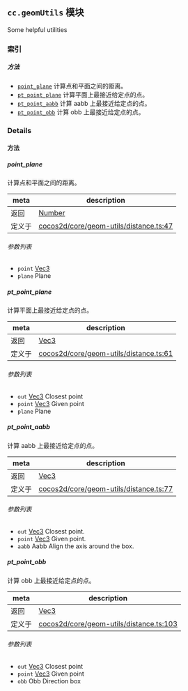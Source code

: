 
## `cc.geomUtils` 模块






Some helpful utilities





### 索引



##### 方法

  - [`point_plane`](#pointplane) 计算点和平面之间的距离。
  - [`pt_point_plane`](#ptpointplane) 计算平面上最接近给定点的点。
  - [`pt_point_aabb`](#ptpointaabb) 计算 aabb 上最接近给定点的点。
  - [`pt_point_obb`](#ptpointobb) 计算 obb 上最接近给定点的点。



### Details




<!-- Method Block -->
#### 方法


##### point_plane

计算点和平面之间的距离。

| meta | description |
|------|-------------|
| 返回 | <a href="https://developer.mozilla.org/en/JavaScript/Reference/Global_Objects/Number" class="crosslink external" target="_blank">Number</a> 
| 定义于 | [cocos2d/core/geom-utils/distance.ts:47](https://github.com/cocos-creator/engine/blob/e361a2e93351aacda485d2038abd4eba2998a298/cocos2d/core/geom-utils/distance.ts#L47) |

###### 参数列表
- `point` <a href="../classes/Vec3.html" class="crosslink">Vec3</a> 
- `plane` Plane 


##### pt_point_plane

计算平面上最接近给定点的点。

| meta | description |
|------|-------------|
| 返回 | <a href="../classes/Vec3.html" class="crosslink">Vec3</a> 
| 定义于 | [cocos2d/core/geom-utils/distance.ts:61](https://github.com/cocos-creator/engine/blob/e361a2e93351aacda485d2038abd4eba2998a298/cocos2d/core/geom-utils/distance.ts#L61) |

###### 参数列表
- `out` <a href="../classes/Vec3.html" class="crosslink">Vec3</a> Closest point
- `point` <a href="../classes/Vec3.html" class="crosslink">Vec3</a> Given point
- `plane` Plane 


##### pt_point_aabb

计算 aabb 上最接近给定点的点。

| meta | description |
|------|-------------|
| 返回 | <a href="../classes/Vec3.html" class="crosslink">Vec3</a> 
| 定义于 | [cocos2d/core/geom-utils/distance.ts:77](https://github.com/cocos-creator/engine/blob/e361a2e93351aacda485d2038abd4eba2998a298/cocos2d/core/geom-utils/distance.ts#L77) |

###### 参数列表
- `out` <a href="../classes/Vec3.html" class="crosslink">Vec3</a> Closest point.
- `point` <a href="../classes/Vec3.html" class="crosslink">Vec3</a> Given point.
- `aabb` Aabb Align the axis around the box.


##### pt_point_obb

计算 obb 上最接近给定点的点。

| meta | description |
|------|-------------|
| 返回 | <a href="../classes/Vec3.html" class="crosslink">Vec3</a> 
| 定义于 | [cocos2d/core/geom-utils/distance.ts:103](https://github.com/cocos-creator/engine/blob/e361a2e93351aacda485d2038abd4eba2998a298/cocos2d/core/geom-utils/distance.ts#L103) |

###### 参数列表
- `out` <a href="../classes/Vec3.html" class="crosslink">Vec3</a> Closest point
- `point` <a href="../classes/Vec3.html" class="crosslink">Vec3</a> Given point
- `obb` Obb Direction box



